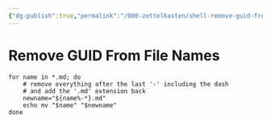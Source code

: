 ```yaml
---
{"dg-publish":true,"permalink":"/000-zettelkasten/shell-remove-guid-from-file-names/","tags":["type/cli-snippet"],"noteIcon":""}
---
```



# Remove GUID From File Names

```shell
for name in *.md; do
    # remove everything after the last '-' including the dash
    # and add the '.md' extension back
    newname="${name%-*}.md"
    echo mv "$name" "$newname"
done
```